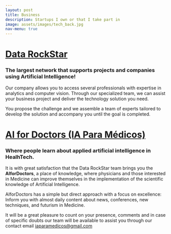 ```yaml
---
layout: post
title: Business
description: Startups I own or that I take part in
image: assets/images/tech_back.jpg
nav-menu: true
---
```

<h1><a href="http://datarockstar.com.br/">Data RockStar</a></h1>
  <h3>The largest network that supports projects and companies using Artificial Intelligence!</h3>

Our company allows you to access several professionals with expertise in analytics and computer vision. Through our specialized team, we can assist your business project and deliver the technology solution you need.

You propose the challenge and we assemble a team of experts tailored to develop the solution and accompany you until the goal is completed.


<h1><a href="http://datarockstar.com.br/">AI for Doctors (IA Para Médicos)</a></h1>
  <h3>Where people learn about applied artificial intelligence in HealhTech.</h3>

It is with great satisfaction that the Data RockStar team brings you the <strong>AIforDoctors</strong>, a place of knowledge, where physicians and those interested in Medicine can improve themselves in the implementation of the scientific knowledge of Artificial Intelligence.

AIforDoctors has a simple but direct approach with a focus on excellence: Inform you with almost daily content about news, conferences, new techniques, and futurism in Medicine.

It will be a great pleasure to count on your presence, comments and in case of specific doubts our team will be available to assist you through our contact email iaparamedicos@gmail.com
